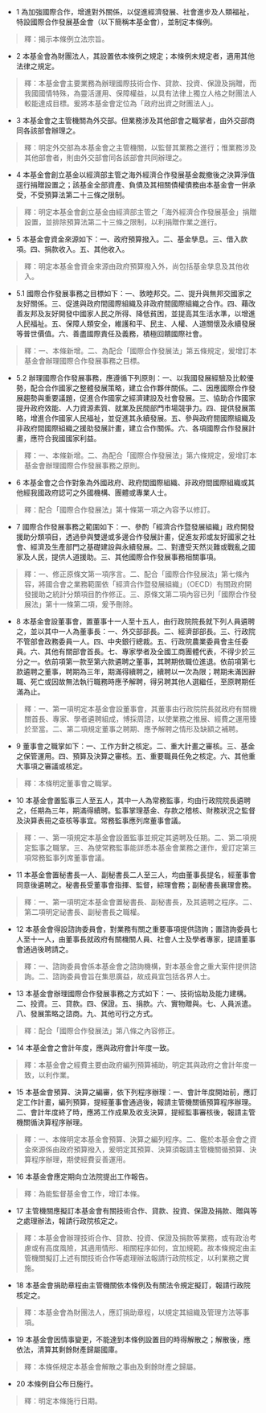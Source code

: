 * 1 為加強國際合作，增進對外關係，以促進經濟發展、社會進步及人類福祉，特設國際合作發展基金會（以下簡稱本基金會），並制定本條例。

> 釋：揭示本條例立法宗旨。

* 2 本基金會為財團法人，其設置依本條例之規定；本條例未規定者，適用其他法律之規定。

> 釋：本基金會主要業務為辦理國際技術合作、貸款、投資、保證及捐贈，而我國國情特殊，為靈活運用、保障權益，以具有法律上獨立人格之財團法人較能達成目標。爰將本基金會定位為「政府出資之財團法人」。

* 3 本基金會之主管機關為外交部。但業務涉及其他部會之職掌者，由外交部商同各該部會辦理之。

> 釋：明定外交部為本基金會之主管機關，以監督其業務之進行；惟業務涉及其他部會者，則由外交部會同各該部會共同辦理之。

* 4 本基金會創立基金以經濟部主管之海外經濟合作發展基金裁撤後之決算淨值逕行捐贈設置之；該基金全部資產、負債及其相關債權債務由本基金會一併承受，不受預算法第二十三條之限制。

> 釋：明定本基金會創立基金由經濟部主管之「海外經濟合作發展基金」捐贈設置，並排除預算法第二十三條之限制，以利捐贈作業之進行。

* 5 本基金會資金來源如下：一、政府預算撥入。二、基金孳息。三、借入款項。四、捐款收入。五、其他收入。

> 釋：明定本基金會資金來源由政府預算撥入外，尚包括基金孳息及其他收入。

* 5.1 國際合作發展事務之目標如下：一、敦睦邦交。二、提升與無邦交國家之友好關係。三、促進與政府間國際組織及非政府間國際組織之合作。四、藉改善友邦及友好開發中國家人民之所得、降低貧困，並提高其生活水準，以增進人民福祉。五、保障人類安全，維護和平、民主、人權、人道關懷及永續發展等普世價值。六、善盡國際責任及義務，積極回饋國際社會。

> 釋：一、本條新增。二、為配合「國際合作發展法」第五條規定，爰增訂本基金會辦理國際合作發展事務之目標。

* 5.2 辦理國際合作發展事務，應遵循下列原則：一、以我國發展經驗及比較優勢，配合合作國家之整體發展策略，建立合作夥伴關係。二、因應國際合作發展趨勢與重要議題，促進合作國家之經濟建設及社會發展。三、協助合作國家提升政府效能、人力資源素質、就業及民間部門市場競爭力。四、提供發展策略，增進合作國家人民福祉，並促進其永續發展。五、參與政府間國際組織及非政府間國際組織之援助發展計畫，建立合作關係。六、各項國際合作發展計畫，應符合我國國家利益。

> 釋：一、本條新增。二、為配合「國際合作發展法」第六條規定，爰增訂本基金會辦理國際合作發展事務之原則。

* 6 本基金會之合作對象為外國政府、政府間國際組織、非政府間國際組織或其他經我國政府認可之外國機構、團體或專業人士。

> 釋：配合「國際合作發展法」第十條第一項之內容予以修訂。

* 7 國際合作發展事務之範圍如下：一、參酌「經濟合作暨發展組織」政府開發援助分類項目，透過參與雙邊或多邊合作發展計畫，促進友邦或友好國家之社會、經濟及生產部門之基礎建設與永續發展。二、對遭受天然災難或戰亂之國家及人民，提供人道援助。三、其他國際合作發展事務相關事項。

> 釋：一、修正原條文第一項序言。二、配合「國際合作發展法」第七條內容，將國合會之業務範圍依「經濟合作暨發展組織」（OECD）有關政府開發援助之統計分類項目酌作修正。三、原條文第二項內容已列「國際合作發展法」第十一條第二項，爰予刪除。

* 8 本基金會設董事會，置董事十一人至十五人，由行政院院長就下列人員遴聘之，並以其中一人為董事長：一、外交部部長。二、經濟部部長。三、行政院不管部會政務委員一人。四、中央銀行總裁。五、行政院農業委員會主任委員。六、其他有關部會首長。七、專家學者及全國工商團體代表，不得少於三分之一。依前項第一款至第六款遴聘之董事，其聘期依職位進退。依前項第七款遴聘之董事，聘期為三年，期滿得續聘之，續聘以一次為限；聘期未滿因辭職、死亡或因故無法執行職務時應予解聘，得另聘其他人選繼任，至原聘期任滿為止。

> 釋：一、第一項明定本基金會設董事會，其董事由行政院院長就政府有關機關首長、專家、學者遴聘組成，博採周諮，以使業務之推展、經費之運用臻於至當。二、第二項規定董事之聘期、應予解聘之情形及缺額之補聘。

* 9 董事會之職掌如下：一、工作方針之核定。二、重大計畫之審核。三、基金之保管運用。四、預算及決算之審核。五、重要職員任免之核定。六、其他重大事項之審議或核定。

> 釋：本條明定董事會之職掌。

* 10 本基金會置監事三人至五人，其中一人為常務監事，均由行政院院長遴聘之，任期為三年，期滿得續聘。監事掌理基金、存款之稽核、財務狀況之監督及決算表冊之查核等事宜。常務監事應列席董事會議。

> 釋：一、第一項規定本基金會設置監事並規定其遴聘及任期。二、第二項規定監事之職掌。三、為使常務監事能詳悉本基金會業務之運作，爰訂定第三項常務監事列席董事會議。

* 11 本基金會置秘書長一人、副秘書長二人至三人，均由董事長提名，經董事會同意後遴聘之。秘書長受董事會指揮、監督，綜理會務；副秘書長襄理會務。

> 釋：一、第一項明定本基金會置秘書長、副秘書長，及其遴聘之程序。二、第二項明定祕書長、副秘書長之職權。

* 12 本基金會得設諮詢委員會，對業務有關之重要事項提供諮詢；置諮詢委員七人至十一人，由董事長就政府有關機關人員、社會人士及學者專家，提請董事會通過後聘請之。

> 釋：一、諮詢委員會係本基金會之諮詢機構，對本基金會之重大案件提供諮詢。二、諮詢委員會旨在集思廣益，故成員宜包括各界人士。

* 13 本基金會辦理國際合作發展事務之方式如下：一、技術協助及能力建構。二、投資。三、貸款。四、保證。五、捐款。六、實物贈與。七、人員派遣。八、發展策略之諮商。九、其他可行之方式。

> 釋：配合「國際合作發展法」第八條之內容修正。

* 14 本基金會之會計年度，應與政府會計年度一致。

> 釋：本基金會之經費主要由政府編列預算補助，明定其與政府之會計年度一致，以利作業。

* 15 本基金會預算、決算之編審，依下列程序辦理：一、會計年度開始前，應訂定工作計畫，編列預算，提經董事會通過後，報請主管機關循預算程序辦理。二、會計年度終了時，應將工作成果及收支決算，提經監事審核後，報請主管機關循決算程序辦理。

> 釋：一、本條明定本基金會預算、決算之編列程序。二、鑑於本基金會之資金來源係由政府預算撥入，爰明定其預算、決算須報請主管機關循預算、決算程序辦理，期使經費妥善運用。

* 16 本基金會應定期向立法院提出工作報告。

> 釋：為能監督基金會工作，增訂本條。

* 17 主管機關應擬訂本基金會有關技術合作、貸款、投資、保證及捐款、贈與等之處理辦法，報請行政院核定之。

> 釋：本基金會辦理技術合作、貸款、投資、保證及捐款等業務，或有政治考慮或有高度風險，其適用情形、相關程序如何，宜加規範。故本條規定由主管機關擬訂上述有關技術合作等處理辦法報請行政院核定，以利業務之實施。

* 18 本基金會捐助章程由主管機關依本條例及有關法令規定擬訂，報請行政院核定之。

> 釋：本基金會為財團法人，應訂捐助章程，以規定其組織及管理方法等事項。

* 19 本基金會因情事變更，不能達到本條例設置目的時得解散之；解散後，應依法，清算其剩餘財產歸屬國庫。

> 釋：本條係規定本基金會解散之事由及剩餘財產之歸屬。

* 20 本條例自公布日施行。

> 釋：明定本條施行日期。

